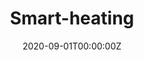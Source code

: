 ---
title: Smart-heating
summary: This is our work on National University Student Social Practice and Science Contest on Energy Saving & Emission Reduction, China 2020. In general it's a device which can utilize heating installations act as air-conditioner by predicting the temperature and analyzing user's using pattern (also relies on the hardware, which we made some patent of our designed tap), for saving energy in Northest of China in winter.
tags:
- IoT
date: "2020-09-01T00:00:00Z"

# Optional external URL for project (replaces project detail page).
external_link: ""

image:
  caption: 
  focal_point: 

links:
url_code: ""
url_pdf: ""
url_slides: ""
url_video: ""

# Slides (optional).
#   Associate this project with Markdown slides.
#   Simply enter your slide deck's filename without extension.
#   E.g. `slides = "example-slides"` references `content/slides/example-slides.md`.
#   Otherwise, set `slides = ""`.
slides: ""
---